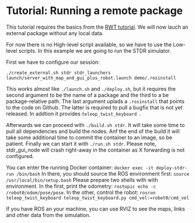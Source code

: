 # Tutorial: Running a remote package

This tutorial requires the basics from the  [RWT tutorial](rwt_tutorial.md).
We will now lauch an external package without any local data.

For now there is no High-level script available, so we have to use the Low-level scripts.
In this example we are going to run the STDR simulator.

First we have to configure our session:

`./create_external.sh stdr stdr_launchers launch/server_with_map_and_gui_plus_robot.launch demo/.rosinstall`

This works almost like `./launch.sh` and `./deploy.sh`, but it requires the second argument to be the name of a package and the third to a be package-relative path.
The last argument uplads a `.rosinstall` that points to the code on Github.
The latter is required to pull a bugfix that is not yet released. In addtion it provides `teleop_twist_keyboard `.

Afterwards we can proceed with `./build.sh stdr`.
It will take some time to pull all dependencies and build the nodes.
Anf the end of the build it will take some additional time to commit the container to an image, so be patient.
Finally we can start it with  `./run.sh stdr`.
Please note, stdr_gui_node will crash right-away in the container as X forwarding is not configured.

You can enter the running Docker container: `docker exec -it deploy-stdr-run /bin/bash`
In there, you should source the ROS environment first: `source /usr/local/bin/setup.bash`
Please prepare two shells with with environment.
In the first, print the odometry: `rostopic echo -c /robot0/odom/pose/pose`.
In the other, control the robot: `rosrun teleop_twist_keyboard teleop_twist_keyboard.py cmd_vel:=robot0/cmd_vel`

 If you have ROS an your machine, you can use RVIZ to see the maps, links and other data from the simulation.
